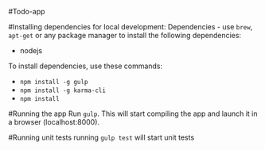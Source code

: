 #Todo-app

#Installing dependencies for local development:
Dependencies - use `brew`, `apt-get` or any package manager to install the following dependencies:
- nodejs

To install dependencies, use these commands:
- `npm install -g gulp`
- `npm install -g karma-cli`
- `npm install`

#Running the app
Run `gulp`. This will start compiling the app and launch it in a browser (localhost:8000).

#Running unit tests
running `gulp test` will start unit tests

